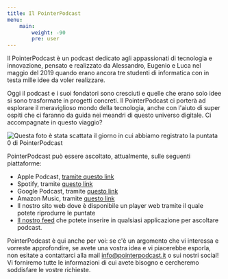 ```yaml
---
title: Il PointerPodcast
menu:
    main: 
        weight: -90
        pre: user
---
```


Il PointerPodcast è un podcast dedicato agli appassionati di tecnologia e innovazione, pensato e realizzato da Alessandro, Eugenio e Luca nel maggio del 2019 quando erano ancora tre studenti di informatica con in testa mille idee da voler realizzare.

Oggi il podcast e i suoi fondatori sono cresciuti e quelle che erano solo idee si sono trasformate in progetti concreti. 
Il PointerPodcast ci porterà ad esplorare il meraviglioso mondo della tecnologia, anche con l'aiuto di super ospiti che ci faranno da guida nei meandri di questo universo digitale.
Ci accompagnate in questo viaggio?

![Questa foto è stata scattata il giorno in cui abbiamo registrato la puntata 0 di PointerPodcast](/podcast0.webp)

PointerPodcast può essere ascoltato, attualmente, sulle seguenti piattaforme:

- Apple Podcast, [tramite questo link](https://podcasts.apple.com/it/podcast/pointerpodcast/id1465505870)
- Spotify, tramite [questo link](https://open.spotify.com/show/3XmDzcZv4rCIx1VpWrbrkh)
- Google Podcast, tramite [questo link](https://podcasts.google.com/feed/aHR0cHM6Ly9wb2ludGVycG9kY2FzdC5pdC9mZWVkL3BvZGNhc3Q)
- Amazon Music, tramite [questo link](https://music.amazon.it/podcasts/1f42f647-0aca-4c67-95d8-ac7bd5a87fe2)
- Il nostro sito web dove è disponibile un player web tramite il quale potete riprodurre le puntate
- [Il nostro feed](https://pointerpodcast.it/index.xml) che potete inserire in qualsiasi applicazione per ascoltare podcast.

PointerPodcast è qui anche per voi: se c'è un argomento che vi interessa e vorreste approfondire, se avete una vostra idea e vi piacerebbe esporla, non esitate a contattarci alla mail info@pointerpodcast.it o sui nostri social!  Vi forniremo tutte le informazioni di cui avete bisogno e cercheremo soddisfare le vostre richieste.